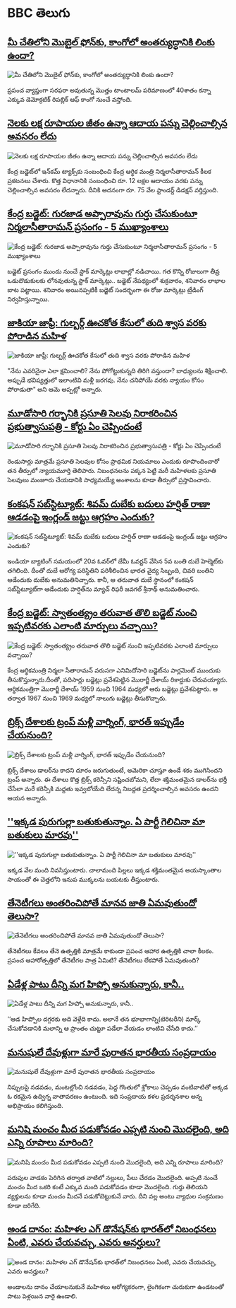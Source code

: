# BBC తెలుగు## [మీ చేతిలోని మొబైల్ ఫోన్‌కు, కాంగోలో  అంతర్యుద్ధానికి లింకు ఉందా?](https://www.bbc.com/telugu/articles/c4g3l380p3jo)![మీ చేతిలోని మొబైల్ ఫోన్‌కు, కాంగోలో  అంతర్యుద్ధానికి లింకు ఉందా?](https://ichef.bbci.co.uk/ace/standard/240/cpsprodpb/db6f/live/e4fc1cf0-e0a8-11ef-bd1b-d536627785f2.jpg)ప్రపంచ వ్యాప్తంగా సరఫరా అవుతున్న మొత్తం టాంటాలమ్ పరిమాణంలో 40శాతం కన్నా ఎక్కువ డెమోక్రటిక్ రిపబ్లిక్ ఆఫ్ కాంగో నుంచే వస్తోంది.## [నెలకు లక్ష రూపాయల జీతం ఉన్నా ఆదాయ పన్ను చెల్లించాల్సిన అవసరం లేదు](https://www.bbc.com/telugu/articles/cg7zy9elemno)![నెలకు లక్ష రూపాయల జీతం ఉన్నా ఆదాయ పన్ను చెల్లించాల్సిన అవసరం లేదు](https://ichef.bbci.co.uk/ace/standard/240/cpsprodpb/9bd2/live/0ad6e930-e065-11ef-bdbb-7315978f5004.jpg)కేంద్ర బడ్జెట్‌లో ఇన్‌కమ్ ట్యాక్స్‌కు సంబంధించి కేంద్ర ఆర్థిక మంత్రి నిర్మలాసీతారామన్ కీలక ప్రకటనలు చేశారు. కొత్త విధానానికి సంబంధించి రూ. 12 లక్షల ఆదాయం వరకు పన్ను చెల్లించాల్సిన అవసరం లేదన్నారు. దీనికి అదనంగా రూ. 75 వేల స్టాండర్డ్ డిడక్షన్ వర్తిస్తుంది.## [కేంద్ర బడ్జెట్: గురజాడ అప్పారావును గుర్తు చేసుకుంటూ నిర్మలాసీతారామన్ ప్రసంగం - 5 ముఖ్యాంశాలు](https://www.bbc.com/telugu/articles/cy4874zgz32o)![కేంద్ర బడ్జెట్: గురజాడ అప్పారావును గుర్తు చేసుకుంటూ నిర్మలాసీతారామన్ ప్రసంగం - 5 ముఖ్యాంశాలు](https://ichef.bbci.co.uk/ace/standard/240/cpsprodpb/818b/live/8a3c0610-e05b-11ef-8dde-716bbd0241bd.jpg)బడ్జెట్ ప్రసంగం ముందు నుంచే స్టాక్ మార్కెట్లు లాభాల్లో నడిచాయి. 
గత కొన్ని రోజులుగా తీవ్ర ఒడుదొడుకులకు లోనవుతున్న స్టాక్ మార్కెట్లు.. బడ్జెట్ నేపథ్యంలో శుక్రవారం, శనివారం లాభాల బాట పట్టాయి. 
శనివారం అయినప్పటికీ బడ్జెట్ సందర్భంగా ఈ రోజు మార్కెట్లు ట్రేడింగ్ నిర్వహిస్తున్నాయి.## [జాకియా జాఫ్రీ: గుల్బర్గ్ ఊచకోత కేసులో తుది శ్వాస వరకు పోరాడిన మహిళ ](https://www.bbc.com/telugu/articles/cm29xevl4emo)![జాకియా జాఫ్రీ: గుల్బర్గ్ ఊచకోత కేసులో తుది శ్వాస వరకు పోరాడిన మహిళ ](https://ichef.bbci.co.uk/ace/standard/240/cpsprodpb/9c50/live/9d63dfb0-e092-11ef-a819-277e390a7a08.jpg)"నేను ఎవరినైనా ఎలా క్షమించాలి?  నేను పోగోట్టుకున్నది తిరిగి వస్తుందా? బాధ్యులను శిక్షించాలి. అప్పుడే భవిష్యత్తులో ఇలాంటివి మళ్లీ జరగవు. నేను చనిపోయే వరకు న్యాయం కోసం పోరాడుతా" అని ఆమె అప్పట్లో అన్నారు.## [మూడోసారి గర్భానికి ప్రసూతి సెలవు నిరాకరించిన ప్రభుత్వాసుపత్రి - కోర్టు ఏం చెప్పిందంటే](https://www.bbc.com/telugu/articles/cr46dpxgkgko)![మూడోసారి గర్భానికి ప్రసూతి సెలవు నిరాకరించిన ప్రభుత్వాసుపత్రి - కోర్టు ఏం చెప్పిందంటే](https://ichef.bbci.co.uk/ace/standard/240/cpsprodpb/38b5/live/a17fd960-e00a-11ef-bd1b-d536627785f2.jpg)రెండుసార్లు మాత్రమే ప్రసూతి సెలవుల కోసం ప్రాథమిక నియమాలు ఎందుకు రూపొందించారో తన తీర్పులో న్యాయమూర్తి తెలిపారు. నిబంధనలను పక్కన పెట్టి మరీ మహిళలకు ప్రసూతి సెలవులు మంజూరు చేయడానికి సాధ్యమయ్యే అంశాలను కూడా తీర్పులో ప్రస్తావించారు.## [కంకషన్ సబ్‌స్టిట్యూట్: శివమ్ దుబేకు బదులు హర్షిత్ రాణా ఆడడంపై ఇంగ్లండ్ జట్టు ఆగ్రహం ఎందుకు?](https://www.bbc.com/telugu/articles/cz9e49v91ezo)![కంకషన్ సబ్‌స్టిట్యూట్: శివమ్ దుబేకు బదులు హర్షిత్ రాణా ఆడడంపై ఇంగ్లండ్ జట్టు ఆగ్రహం ఎందుకు?](https://ichef.bbci.co.uk/ace/standard/240/cpsprodpb/95a9/live/267dbf50-e052-11ef-b129-dfc3f5f0afac.jpg)ఇండియా బ్యాటింగ్ సమయంలో 20వ ఓవర్‌లో జేమీ ఓవర్టన్ వేసిన 5వ బంతి దుబే హెల్మెట్‌కు తగిలింది.
దీంతో దుబే ఆరోగ్య పరిస్థితిని పరిశీలించిన భారత వైద్య సిబ్బంది, చివరి బంతిని ఆడేందుకు దుబేకు అనుమతినిచ్చారు. కానీ, ఆ తరువాత దుబే స్థానంలో కంకషన్ సబ్‌స్టిట్యూట్‌గా ఆడేందుకు హర్షిత్‌ను మ్యాచ్ రిఫరీ జవగల్ శ్రీనాథ్ అనుమతించారు.## [కేంద్ర బడ్జెట్: స్వాతంత్య్రం తరువాత తొలి బడ్జెట్ నుంచి ఇప్పటివరకు ఎలాంటి మార్పులు వచ్చాయి?](https://www.bbc.com/telugu/articles/cy9l59nwwx5o)![కేంద్ర బడ్జెట్: స్వాతంత్య్రం తరువాత తొలి బడ్జెట్ నుంచి ఇప్పటివరకు ఎలాంటి మార్పులు వచ్చాయి?](https://ichef.bbci.co.uk/ace/standard/240/cpsprodpb/2eab/live/ba088220-e050-11ef-a819-277e390a7a08.jpg)కేంద్ర ఆర్థికమంత్రి నిర్మలా సీతారామన్ వరుసగా ఎనిమిదోసారి బడ్జెట్‌ను పార్లమెంట్ ముందుకు తీసుకొస్తున్నారు.దీంతో, పదిసార్లు బడ్జెట్లు ప్రవేశపెట్టిన మొరార్జీ దేశాయ్ రికార్డుకు చేరువయ్యారు. 
ఆర్థికమంత్రిగా మొరార్జీ దేశాయ్ 1959 నుంచి 1964 మధ్యలో ఆరు బడ్జెట్లు ప్రవేశపెట్టారు. ఆ తర్వాత 1967 నుంచి 1969 మధ్యలో నాలుగు బడ్జెట్లు తీసుకొచ్చారు.## [బ్రిక్స్ దేశాలకు ట్రంప్ మళ్లీ వార్నింగ్, భారత్ ఇప్పుడేం చేయనుంది?](https://www.bbc.com/telugu/articles/cgmynek430go)![బ్రిక్స్ దేశాలకు ట్రంప్ మళ్లీ వార్నింగ్, భారత్ ఇప్పుడేం చేయనుంది?](https://ichef.bbci.co.uk/ace/standard/240/cpsprodpb/d4f1/live/5e668e30-dfec-11ef-bd1b-d536627785f2.jpg)బ్రిక్స్ దేశాలు డాలర్‌ను కాదని దూరం జరుగుతుంటే, అమెరికా చూస్తూ ఉండే శకం ముగిసిందని ట్రంప్ అన్నారు.
ఈ దేశాలు కొత్త బ్రిక్స్ కరెన్సీని స‌ష్టించబోమని, లేదా శక్తిమంతమైన డాలర్‌ను భర్తీ చేసేలా మరే కరెన్సీకి మద్దతు ఇవ్వబోయేది లేదన్న నిబద్దత ప్రదర్శించాల్సిన అవసరం ఉందని ఆయన అన్నారు.## [''ఇక్కడ పురుగుల్లా బతుకుతున్నాం. ఏ పార్టీ గెలిచినా మా బతుకులు మారవు''](https://www.bbc.com/telugu/articles/cwyplngpzl3o)![''ఇక్కడ పురుగుల్లా బతుకుతున్నాం. ఏ పార్టీ గెలిచినా మా బతుకులు మారవు''](https://ichef.bbci.co.uk/ace/standard/240/cpsprodpb/c41b/live/1f42ea30-dfad-11ef-bd1b-d536627785f2.jpg)ఇక్కడ వేల మంది నివసిస్తుంటారు. చాలామంది పిల్లలు ఇక్కడ శక్తిమంతమైన అయస్కాంతాల సాయంతో ఈ చెత్తలోని ఇనుప ముక్కలను బయటకు తీస్తుంటారు.## [తేనెటీగలు అంతరించిపోతే మానవ జాతి ఏమవుతుందో తెలుసా?](https://www.bbc.com/telugu/articles/clee3p3lzvxo)![తేనెటీగలు అంతరించిపోతే మానవ జాతి ఏమవుతుందో తెలుసా?](https://ichef.bbci.co.uk/ace/standard/240/cpsprodpb/c493/live/e4dfab00-1f6b-11ef-80aa-699d54c46324.jpg)తేనెటీగలు కేవలం తేనె ఉత్పత్తికి మాత్రమే కాకుండా ప్రపంచ ఆహార ఉత్పత్తికి చాలా కీలకం. ప్రపంచ ఆహారోత్పత్తిలో తేనెటీగల పాత్ర ఏమిటి? తేనెటీగలు లేకపోతే ఏమవుతుంది?## [ఏడేళ్ల పాటు దీన్ని మగ హిప్పో అనుకున్నారు, కానీ..](https://www.bbc.com/telugu/articles/c4n160yk0ylo)![ఏడేళ్ల పాటు దీన్ని మగ హిప్పో అనుకున్నారు, కానీ..](https://ichef.bbci.co.uk/ace/standard/240/cpsprodpb/e37f/live/c97dde00-02ff-11ef-82e8-cd354766a224.jpg)‘‘ఆడ హిప్పోల దగ్గరకు అది వెళ్లేది కాదు. అలానే తన భూభాగాన్ని(టెరిటరీని) మార్క్ చేసుకోవడానికి మలాన్ని ఆ ప్రాంతం చుట్టూ పడేలా వేయడం లాంటివి చేసేది కాదు.’’## [మనుషులే దేవుళ్లుగా మారే పురాతన భారతీయ సంప్రదాయం](https://www.bbc.com/telugu/articles/cvg73x7p22do)![మనుషులే దేవుళ్లుగా మారే పురాతన భారతీయ సంప్రదాయం](https://ichef.bbci.co.uk/ace/standard/240/cpsprodpb/66bf/live/97bb71e0-afff-11ef-bdf5-b7cb2fa86e10.jpg)నిప్పులపై నడవడం, మంటల్లోంచి నడవడం, పెద్ద గొంతులో శ్లోకాలు చెప్పడం వంటివాటితో అక్కడ ఓ రకమైన ఉద్విగ్న వాతావరణం ఉంటుంది. ఇది సంప్రదాయ కళల ప్రదర్శనశాల అన్న అభిప్రాయం కలిగిస్తుంది.## [మనిషి మంచం మీద పడుకోవడం ఎప్పటి నుంచి మొదలైంది, అది ఎన్ని రూపాలు మారింది?](https://www.bbc.com/telugu/articles/cjk6edmdyrro)![మనిషి మంచం మీద పడుకోవడం ఎప్పటి నుంచి మొదలైంది, అది ఎన్ని రూపాలు మారింది?](https://ichef.bbci.co.uk/ace/standard/240/cpsprodpb/5b17/live/29ab2f70-bea5-11ee-896d-39d9bd3cadbb.png)పరుపుల వాడకం పెరిగిన తర్వాత వాటిలో నల్లులు, పేలు చేరడం మొదలైంది. అప్పటి నుంచే మంచం మీద ఒకరి కంటే ఎక్కువ మంది పడుకోవడం కూడా మొదలైంది. 
గుర్తు తెలియని వ్యక్తులను కూడా మంచం మీదనే పడుకోబెట్టుకునే వారు. దీని వల్ల అంటు వ్యాధుల సంక్రమణం కూడా జరిగేది.## [అండ దానం: మహిళల ఎగ్ డొనేషన్‌కు  భారత్‌లో నిబంధనలు ఏంటి, ఎవరు చేయవచ్చు, ఎవరు అనర్హులు?](https://www.bbc.com/telugu/articles/cgrwdxzw5vjo)![అండ దానం: మహిళల ఎగ్ డొనేషన్‌కు  భారత్‌లో నిబంధనలు ఏంటి, ఎవరు చేయవచ్చు, ఎవరు అనర్హులు?](https://ichef.bbci.co.uk/ace/standard/240/cpsprodpb/0324/live/c52dcf00-c284-11ef-aa28-f51630fec061.jpg)అండాలను దానం చేయాలనుకునే మహిళలు ఆరోగ్యకరంగా, లైంగికంగా చురుకుగా ఉండటంతో పాటు పెళ్లయిన వారై ఉండాలి.